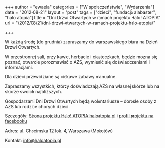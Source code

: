 +++
author = "ewaela"
categories = ["W społeczeństwie", "Wydarzenia"]
date = "2012-08-21"
layout = "post"
tags = ["dzieci", "fundacja alabaster", "halo atopia"]
title = "Dni Drzwi Otwartych w ramach projektu Halo! ATOPIA"
url = "/2012/08/21/dni-drzwi-otwartych-w-ramach-projektu-halo-atopia/"

+++

W każdą środę (do grudnia) zapraszamy do warszawskiego biura na Dzień Drzwi Otwartych.

W przestronnej sali, przy kawie, herbacie i ciasteczkach, będzie można się poznać, otwarcie porozmawiać o AZS, wymienić się doświadczeniami i informacjami.

Dla dzieci przewidziane są ciekawe zabawy manualne.

Zapraszamy wszystkich, którzy doświadczają AZS na własnej skórze lub na skórze swoich najbliższych.

Gospodarzami Dni Drzwi Otwartych będą wolontariusze &#8211; dorosłe osoby z AZS lub rodzice chorych dzieci.

Szczegóły:  [Strona projektu Halo! ATOPIA haloatopia.pl][1] i [profil projektu na facebooku][2]

Adres: ul. Chocimska 12 lok. 4, Warszawa (Mokotów)

Kontakt: info@haloatopia.pl

&nbsp;

 [1]: http://haloatopia.pl
 [2]: http://facebook.com/haloatopia